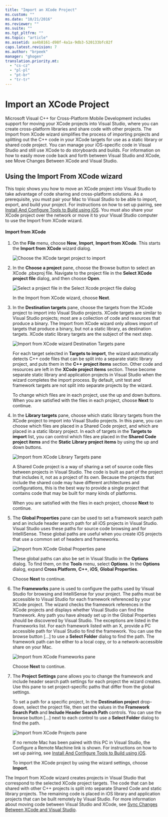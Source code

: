 ```yaml
---
title: "Import an XCode Project"
ms.custom: ""
ms.date: "10/21/2016"
ms.reviewer: ""
ms.suite: ""
ms.tgt_pltfrm: ""
ms.topic: "article"
ms.assetid: aa4b8161-d98f-4a1a-9db3-520133bfc82f
caps.latest.revision: 7
ms.author: "brpeek"
manager: "ghogen"
translation.priority.mt: 
  - "cs-cz"
  - "pl-pl"
  - "pt-br"
  - "tr-tr"
---
```

# Import an XCode Project
Microsoft Visual C++ for Cross-Platform Mobile Development includes support for moving your XCode projects into Visual Studio, where you can create cross-platform libraries and share code with other projects. The Import from XCode wizard simplifies the process of importing projects and splitting out the C++ code in your XCode targets for use as a static library or shared code project. You can manage your iOS-specific code in Visual Studio and still use XCode to do storyboards and builds. For information on how to easily move code back and forth between Visual Studio and XCode, see Move Changes Between XCode and Visual Studio.  
  
## Using the Import From XCode wizard  
 This topic shows you how to move an XCode project into Visual Studio to take advantage of code sharing and cross-platform solutions. As a prerequisite, you must pair your Mac to Visual Studio to be able to import, export, and build your project. For instructions on how to set up pairing, see [Install And Configure Tools to Build using iOS](../cross-platform/install-and-configure-tools-to-build-using-ios.md). You must also share your XCode project over the network or move it to your Visual Studio computer to use the Import from XCode wizard.  
  
#### Import from XCode  
  
1.  On the **File** menu, choose **New**, **Import**, **Import from XCode**. This starts the **Import from XCode** wizard dialog.  
  
     ![Choose the XCode target project to import](../cross-platform/media/cppmdd_u2_importxcode_choose.PNG "CPPMDD_U2_ImportXCode_Choose")  
  
2.  In the **Choose a project** pane, choose the Browse button to select an XCode .pbxproj file. Navigate to the project file in the **Select XCode project file** dialog, and then choose **Open**.  
  
     ![Select a project file in the Select Xcode project file dialog](../cross-platform/media/cppmdd_u2_importxcode_browse.PNG "CPPMDD_U2_ImportXCode_Browse")  
  
     In the Import from XCode wizard, choose **Next**.  
  
3.  In the **Destination targets** pane, choose the targets from the XCode project to import into Visual Studio projects. XCode targets are similar to Visual Studio projects; most are a collection of code and resources that produce a binary. The Import from XCode wizard only allows import of targets that produce a binary, but not a static library, as destination targets. XCode static library targets are the subject of the next step.  
  
     ![Import from XCode wizard Destination Targets pane](../cross-platform/media/cppmdd_u2_importxcode_destination.jpg "CPPMDD_U2_ImportXCode_Destination")  
  
     For each target selected in **Targets to import**, the wizard automatically detects C++ code files that can be split into a separate static library project, and puts them in the **C++ project items** section. Other code and resources are left in the **XCode project items** section. These become separate static library and application projects in Visual Studio when the wizard completes the import process. By default, unit test and framework targets are not split into separate projects by the wizard.  
  
     To change which files are in each project, use the up and down buttons. When you are satisfied with the files in each project, choose **Next** to continue.  
  
4.  In the **Library targets** pane, choose which static library targets from the XCode project to import into Visual Studio projects. In this pane, you can choose which files are placed in a Shared Code project, and which are placed in a static library project. In each of targets in the **Targets to import** list, you can control which files are placed in the **Shared Code project items** and the **Static Library project items** by using the up and down buttons.  
  
     ![Import from XCode Library Targets pane](../cross-platform/media/cppmdd_u2_importxcode_library.jpg "CPPMDD_U2_ImportXCode_Library")  
  
     A Shared Code project is a way of sharing a set of source code files between projects in Visual Studio. The code is built as part of the project that includes it, not as a project of its own. Because the projects that include the shared code may have different architectures and configurations, this is the best way to provide a single project that contains code that may be built for many kinds of platforms.  
  
     When you are satisfied with the files in each project, choose **Next** to continue.  
  
5.  The **Global Properties** pane can be used to set a framework search path and an include header search path for all iOS projects in Visual Studio. Visual Studio uses these paths for source code browsing and for IntelliSense. These global paths are useful when you create iOS projects that use a common set of headers and frameworks.  
  
     ![Import from XCode Global Properties pane](../cross-platform/media/cppmdd_u2_importxcode_global.jpg "CPPMDD_U2_ImportXCode_Global")  
  
     These global paths can also be set in Visual Studio in the **Options** dialog. To find them, on the **Tools** menu, select **Options**. In the **Options** dialog, expand **Cross Platform**, **C++**, **iOS**, **Global Properties**.  
  
     Choose **Next** to continue.  
  
6.  The **Frameworks** pane is used to configure the paths used by Visual Studio for browsing and IntelliSense for your project. The paths must be accessible to Visual Studio for each framework referenced by your XCode project. The wizard checks the framework references in the XCode projects and displays whether Visual Studio can find the framework. Any path you have already set up in the Global Properties should be discovered by Visual Studio. The exceptions are listed in the Frameworks list. For each framework listed with an X, provide a PC accessible path for Visual Studio to find the framework. You can use the browse button [...] to use a **Select Folder** dialog to find the path. The framework path can be either to a local copy, or to a network-accessible share on your Mac.  
  
     ![Import from XCode Frameworks pane](../cross-platform/media/cppmdd_u2_importxcode_frameworks.jpg "CPPMDD_U2_ImportXCode_Frameworks")  
  
     Choose **Next** to continue.  
  
7.  The **Project Settings** pane allows you to change the framework and include header search path settings for each project the wizard creates. Use this pane to set project-specific paths that differ from the global settings.  
  
     To set a path for a specific project, In the **Destination project** drop-down, select the project file, then set the values in the **Framework Search Path** and **Include Header Search Path** controls. You can use the browse button [...] next to each control to use a **Select Folder** dialog to find the path.  
  
     ![Import from XCode Projects pane](../cross-platform/media/cppmdd_u2_importxcode_projects.jpg "CPPMDD_U2_ImportXCode_Projects")  
  
     If no remote Mac has been paired with this PC in Visual Studio, the Configure a Remote Machine link is shown. For instructions on how to set up pairing, see [Install And Configure Tools to Build using iOS](../cross-platform/install-and-configure-tools-to-build-using-ios.md).  
  
     To import the XCode project by using the wizard settings, choose **Import**.  
  
 The Import from XCode wizard creates projects in Visual Studio that correspond to the selected XCode project targets. The code that can be shared with other C++ projects is split into separate Shared Code and static library projects. The remaining code is placed in iOS library and application projects that can be built remotely by Visual Studio. For more information about moving code between Visual Studio and XCode, see [Sync Changes Between XCode and Visual Studio](../cross-platform/sync-changes-between-xcode-and-visual-studio.md).